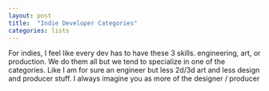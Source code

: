 ```yaml
---
layout: post
title:  "Indie Developer Categories"
categories: lists
---
```


For indies, I feel like every dev has to have these 3 skills. engineering, art, or production. We do them all but we tend to specialize in one of the categories. Like I am for sure an engineer but less 2d/3d art and less design and producer stuff. I always imagine you as more of the designer / producer